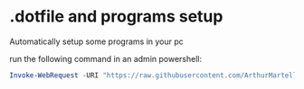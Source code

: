 # .dotfile and programs setup

Automatically setup some programs in your pc

run the following command in an admin powershell:

```powershell
Invoke-WebRequest -URI "https://raw.githubusercontent.com/ArthurMartelli/.dotfiles/main/main.bat" -OutFile ~/main.bat
```